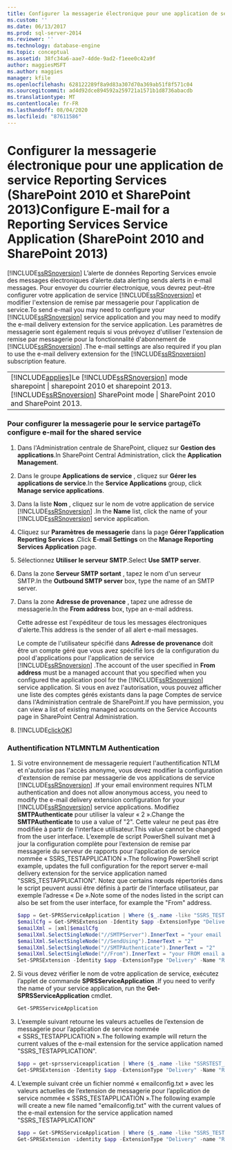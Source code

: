 ```yaml
---
title: Configurer la messagerie électronique pour une application de service Reporting Services (SharePoint 2010 et SharePoint 2013) | Microsoft Docs
ms.custom: ''
ms.date: 06/13/2017
ms.prod: sql-server-2014
ms.reviewer: ''
ms.technology: database-engine
ms.topic: conceptual
ms.assetid: 38fc34a6-aae7-4dde-9ad2-f1eee0c42a9f
author: maggiesMSFT
ms.author: maggies
manager: kfile
ms.openlocfilehash: 628122289f8a9d83a307d70a369ab51f8f571c04
ms.sourcegitcommit: ad4d92dce894592a259721a1571b1d8736abacdb
ms.translationtype: MT
ms.contentlocale: fr-FR
ms.lasthandoff: 08/04/2020
ms.locfileid: "87611586"
---
```

# <a name="configure-e-mail-for-a-reporting-services-service-application-sharepoint-2010-and-sharepoint-2013"></a><span data-ttu-id="3b564-102">Configurer la messagerie électronique pour une application de service Reporting Services (SharePoint 2010 et SharePoint 2013)</span><span class="sxs-lookup"><span data-stu-id="3b564-102">Configure E-mail for a Reporting Services Service Application (SharePoint 2010 and SharePoint 2013)</span></span>
  [!INCLUDE[ssRSnoversion](../../includes/ssrsnoversion-md.md)] <span data-ttu-id="3b564-103">L’alerte de données Reporting Services envoie des messages électroniques d’alerte.</span><span class="sxs-lookup"><span data-stu-id="3b564-103">data alerting sends alerts in e-mail messages.</span></span> <span data-ttu-id="3b564-104">Pour envoyer du courrier électronique, vous devrez peut-être configurer votre application de service [!INCLUDE[ssRSnoversion](../../includes/ssrsnoversion-md.md)] et modifier l'extension de remise par messagerie pour l'application de service.</span><span class="sxs-lookup"><span data-stu-id="3b564-104">To send e-mail you may need to configure your [!INCLUDE[ssRSnoversion](../../includes/ssrsnoversion-md.md)] service application and you may need to modify the e-mail delivery extension for the service application.</span></span> <span data-ttu-id="3b564-105">Les paramètres de messagerie sont également requis si vous prévoyez d'utiliser l'extension de remise par messagerie pour la fonctionnalité d'abonnement de [!INCLUDE[ssRSnoversion](../../includes/ssrsnoversion-md.md)] .</span><span class="sxs-lookup"><span data-stu-id="3b564-105">The e-mail settings are also required if you plan to use the e-mail delivery extension for the [!INCLUDE[ssRSnoversion](../../includes/ssrsnoversion-md.md)] subscription feature.</span></span>  
  
||  
|-|  
|[!INCLUDE[applies](../../includes/applies-md.md)]<span data-ttu-id="3b564-106">Le [!INCLUDE[ssRSnoversion](../../includes/ssrsnoversion-md.md)] mode sharepoint &#124; sharepoint 2010 et sharepoint 2013.</span><span class="sxs-lookup"><span data-stu-id="3b564-106">[!INCLUDE[ssRSnoversion](../../includes/ssrsnoversion-md.md)] SharePoint mode &#124; SharePoint 2010 and SharePoint 2013.</span></span>|  
  
### <a name="to-configure-e-mail-for-the-shared-service"></a><span data-ttu-id="3b564-107">Pour configurer la messagerie pour le service partagé</span><span class="sxs-lookup"><span data-stu-id="3b564-107">To configure e-mail for the shared service</span></span>  
  
1.  <span data-ttu-id="3b564-108">Dans l'Administration centrale de SharePoint, cliquez sur **Gestion des applications**.</span><span class="sxs-lookup"><span data-stu-id="3b564-108">In SharePoint Central Administration, click the **Application Management**.</span></span>  
  
2.  <span data-ttu-id="3b564-109">Dans le groupe **Applications de service** , cliquez sur **Gérer les applications de service**.</span><span class="sxs-lookup"><span data-stu-id="3b564-109">In the **Service Applications** group, click **Manage service applications**.</span></span>  
  
3.  <span data-ttu-id="3b564-110">Dans la liste **Nom** , cliquez sur le nom de votre application de service [!INCLUDE[ssRSnoversion](../../includes/ssrsnoversion-md.md)] .</span><span class="sxs-lookup"><span data-stu-id="3b564-110">In the **Name** list, click the name of your [!INCLUDE[ssRSnoversion](../../includes/ssrsnoversion-md.md)] service application.</span></span>  
  
4.  <span data-ttu-id="3b564-111">Cliquez sur **Paramètres de messagerie** dans la page **Gérer l’application Reporting Services** .</span><span class="sxs-lookup"><span data-stu-id="3b564-111">Click **E-mail Settings** on the **Manage Reporting Services Application** page.</span></span>  
  
5.  <span data-ttu-id="3b564-112">Sélectionnez **Utiliser le serveur SMTP**.</span><span class="sxs-lookup"><span data-stu-id="3b564-112">Select **Use SMTP server**.</span></span>  
  
6.  <span data-ttu-id="3b564-113">Dans la zone **Serveur SMTP sortant** , tapez le nom d'un serveur SMTP.</span><span class="sxs-lookup"><span data-stu-id="3b564-113">In the **Outbound SMTP server** box, type the name of an SMTP server.</span></span>  
  
7.  <span data-ttu-id="3b564-114">Dans la zone **Adresse de provenance** , tapez une adresse de messagerie.</span><span class="sxs-lookup"><span data-stu-id="3b564-114">In the **From address** box, type an e-mail address.</span></span>  
  
     <span data-ttu-id="3b564-115">Cette adresse est l'expéditeur de tous les messages électroniques d'alerte.</span><span class="sxs-lookup"><span data-stu-id="3b564-115">This address is the sender of all alert e-mail messages.</span></span>  
  
     <span data-ttu-id="3b564-116">Le compte de l'utilisateur spécifié dans **Adresse de provenance** doit être un compte géré que vous avez spécifié lors de la configuration du pool d'applications pour l'application de service [!INCLUDE[ssRSnoversion](../../includes/ssrsnoversion-md.md)] .</span><span class="sxs-lookup"><span data-stu-id="3b564-116">The account of the user specified in **From address** must be a managed account that you specified when you configured the application pool for the [!INCLUDE[ssRSnoversion](../../includes/ssrsnoversion-md.md)] service application.</span></span> <span data-ttu-id="3b564-117">Si vous en avez l'autorisation, vous pouvez afficher une liste des comptes gérés existants dans la page Comptes de service dans l'Administration centrale de SharePoint.</span><span class="sxs-lookup"><span data-stu-id="3b564-117">If you have permission, you can view a list of existing managed accounts on the Service Accounts page in SharePoint Central Administration.</span></span>  
  
8.  [!INCLUDE[clickOK](../../includes/clickok-md.md)]  
  
### <a name="ntlm-authentication"></a><span data-ttu-id="3b564-118">Authentification NTLM</span><span class="sxs-lookup"><span data-stu-id="3b564-118">NTLM Authentication</span></span>  
  
1.  <span data-ttu-id="3b564-119">Si votre environnement de messagerie requiert l'authentification NTLM et n'autorise pas l'accès anonyme, vous devez modifier la configuration d'extension de remise par messagerie de vos applications de service [!INCLUDE[ssRSnoversion](../../includes/ssrsnoversion-md.md)] .</span><span class="sxs-lookup"><span data-stu-id="3b564-119">If your email environment requires NTLM authentication and does not allow anonymous access, you need to modify the e-mail delivery extension configuration for your [!INCLUDE[ssRSnoversion](../../includes/ssrsnoversion-md.md)] service applications.</span></span> <span data-ttu-id="3b564-120">Modifiez **SMTPAuthenticate** pour utiliser la valeur « 2 ».</span><span class="sxs-lookup"><span data-stu-id="3b564-120">Change the **SMTPAuthenticate** to use a value of "2".</span></span> <span data-ttu-id="3b564-121">Cette valeur ne peut pas être modifiée à partir de l'interface utilisateur.</span><span class="sxs-lookup"><span data-stu-id="3b564-121">This value cannot be changed from the user interface.</span></span> <span data-ttu-id="3b564-122">L’exemple de script PowerShell suivant met à jour la configuration complète pour l’extension de remise par messagerie du serveur de rapports pour l’application de service nommée « SSRS_TESTAPPLICATION ».</span><span class="sxs-lookup"><span data-stu-id="3b564-122">The following PowerShell script example, updates the full configuration for the report server e-mail delivery extension for the service application named "SSRS_TESTAPPLICATION".</span></span> <span data-ttu-id="3b564-123">Notez que certains nœuds répertoriés dans le script peuvent aussi être définis à partir de l’interface utilisateur, par exemple l’adresse « De ».</span><span class="sxs-lookup"><span data-stu-id="3b564-123">Note some of the nodes listed in the script can also be set from the user interface, for example the "From" address.</span></span>  
  
    ```powershell
    $app = Get-SPRSServiceApplication | Where {$_.name -like "SSRS_TESTAPPLICATION *"}  
    $emailCfg = Get-SPRSExtension -Identity $app -ExtensionType "Delivery" -Name "Report Server Email" | Select -ExpandProperty ConfigurationXml
    $emailXml = [xml]$emailCfg
    $emailXml.SelectSingleNode("//SMTPServer").InnerText = "your email server name"  
    $emailXml.SelectSingleNode("//SendUsing").InnerText = "2"  
    $emailXml.SelectSingleNode("//SMTPAuthenticate").InnerText = "2"  
    $emailXml.SelectSingleNode("//From").InnerText = "your FROM email address"  
    Set-SPRSExtension -Identity $app -ExtensionType "Delivery" -Name "Report Server Email" -ExtensionConfiguration $emailXml.OuterXml  
    ```  
  
2.  <span data-ttu-id="3b564-124">Si vous devez vérifier le nom de votre application de service, exécutez l’applet de commande **SPRSServiceApplication** .</span><span class="sxs-lookup"><span data-stu-id="3b564-124">If you need to verify the name of your service application, run the **Get-SPRSServiceApplication** cmdlet.</span></span>  
  
    ```powershell
    Get-SPRSServiceApplication  
    ```  
  
3.  <span data-ttu-id="3b564-125">L’exemple suivant retourne les valeurs actuelles de l’extension de messagerie pour l’application de service nommée « SSRS_TESTAPPLICATION ».</span><span class="sxs-lookup"><span data-stu-id="3b564-125">The following example will return the current values of the e-mail extension for the service application named "SSRS_TESTAPPLICATION".</span></span>  
  
    ```powershell
    $app = get-sprsserviceapplication | Where {$_.name -like "SSRSTEST_APPLICATION*"}  
    Get-SPRSExtension -Identity $app -ExtensionType "Delivery" -Name "Report Server Email" | Select -ExpandProperty ConfigurationXml  
    ```  
  
4.  <span data-ttu-id="3b564-126">L’exemple suivant crée un fichier nommé « emailconfig.txt » avec les valeurs actuelles de l’extension de messagerie pour l’application de service nommée « SSRS_TESTAPPLICATION ».</span><span class="sxs-lookup"><span data-stu-id="3b564-126">The following example will create a new file named "emailconfig.txt" with the current values of the e-mail extension for the service application named "SSRS_TESTAPPLICATION"</span></span>  
  
    ```powershell
    $app = Get-SPRSServiceApplication | Where {$_.name -like "SSRS_TESTAPPLICATION*"}  
    Get-SPRSExtension -identity $app -ExtensionType "Delivery" -name "Report Server Email" | Select -ExpandProperty ConfigurationXml | Out-File c:\emailconfig.txt  
    ```
